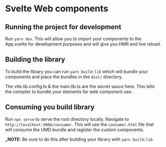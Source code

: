 # Svelte Web components

## Running the project for development

Run `yarn dev`. This will allow you to import your components to the App.svelte for development purposes and will give you HMR and live reload.

## Building the library

To build the library you can run `yarn build:lib` which will bundle your components and place the bundles in the `dist/` directory.

The vite.lib.config.ts & the main.lib.ts are the secret sauce here. This tells the compiler to bundle your elements for web component use.

## Consuming you build library

Run `npx serve` to serve the root directory locally. Navigate to `http://localhost:3000/consumer`. This will use the `consumer.html` file that will consume the UMD bundle and register the custom components.

**_NOTE:** Be sure to do this after building your library with `yarn build:lib`
